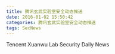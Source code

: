 ```yaml
---
title: 腾讯玄武实验室安全动态推送
date: 2016-01-02 15:50:42
categories: 腾讯玄武实验室安全动态推送
tags: SecNews
---
```


Tencent Xuanwu Lab Security Daily News  
